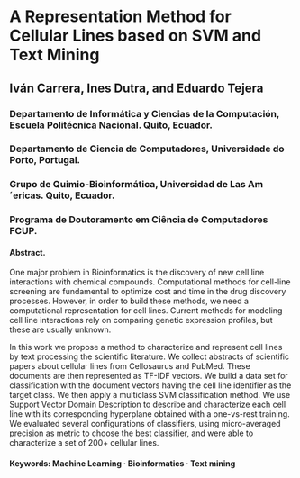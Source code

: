 # A Representation Method for Cellular Lines based on SVM and Text Mining

## Iván Carrera, Ines Dutra, and Eduardo Tejera
### Departamento de Informática y Ciencias de la Computación, Escuela Politécnica Nacional. Quito, Ecuador.
### Departamento de Ciencia de Computadores, Universidade do Porto, Portugal.
### Grupo de Quimio-Bioinformática, Universidad de Las Am´ericas. Quito, Ecuador.

### Programa de Doutoramento em Ciência de Computadores FCUP.

#### Abstract.
One major problem in Bioinformatics is the discovery of new cell line interactions with chemical compounds. Computational methods for cell-line screening are fundamental to optimize cost and time in the drug discovery processes. However, in order to build these methods, we need a computational representation for cell lines. Current methods for modeling cell line interactions rely on comparing genetic expression profiles, but these are usually unknown.

In this work we propose a method to characterize and represent cell lines by text processing the scientific literature. We collect abstracts of scientific papers about cellular lines from Cellosaurus and PubMed. These documents are then represented as TF-IDF vectors. We build a data set for classification with the document vectors having the cell line identifier as the target class. We then apply a multiclass SVM classification method. We use Support Vector Domain Description to describe and characterize each cell line with its corresponding hyperplane obtained with a one-vs-rest training. We evaluated several configurations of classifiers, using micro-averaged precision as metric to choose the best classifier, and were able to characterize a set of 200+ cellular lines.

#### Keywords: Machine Learning · Bioinformatics · Text mining
